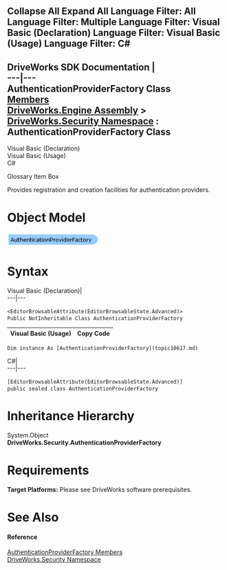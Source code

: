 Collapse All Expand All Language Filter: All  Language Filter: Multiple  Language Filter: Visual Basic (Declaration) Language Filter: Visual Basic (Usage) Language Filter: C#  
---  
DriveWorks SDK Documentation  |   
---|---  
AuthenticationProviderFactory Class   
[Members](topic10618.md)   
[DriveWorks.Engine Assembly](topic2156.md) > [DriveWorks.Security Namespace](topic10574.md) : AuthenticationProviderFactory Class  
---  
  
Visual Basic (Declaration)    
Visual Basic (Usage)    
C# 

Glossary Item Box

Provides registration and creation facilities for authentication providers. 

# Object Model

![](dotnetdiagramimages/image531.png)

# Syntax

Visual Basic (Declaration)|   
---|---  
      
    
    <EditorBrowsableAttribute(EditorBrowsableState.Advanced)>
    Public NotInheritable Class AuthenticationProviderFactory   
  
Visual Basic (Usage)| Copy Code  
---|---  
      
    
    Dim instance As [AuthenticationProviderFactory](topic10617.md)  
  
C#|   
---|---  
      
    
    [EditorBrowsableAttribute(EditorBrowsableState.Advanced)]
    public sealed class AuthenticationProviderFactory   
  
# Inheritance Hierarchy

System.Object  
**DriveWorks.Security.AuthenticationProviderFactory**  


# Requirements

**Target Platforms:** Please see DriveWorks software prerequisites.

# See Also

#### Reference

[AuthenticationProviderFactory Members](topic10618.md)   
[DriveWorks.Security Namespace](topic10574.md)


